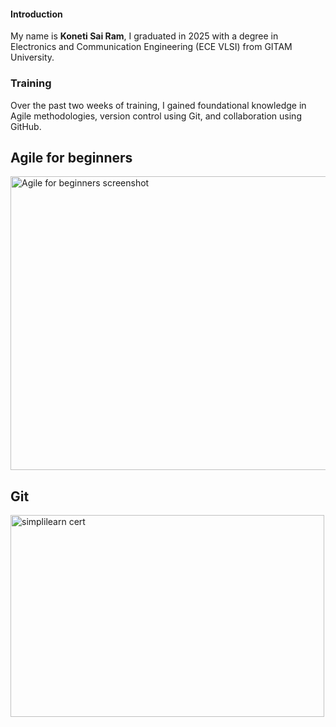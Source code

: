 #### Introduction
My name is **Koneti Sai Ram**, I graduated in 2025 with a degree in Electronics and Communication Engineering (ECE VLSI) from GITAM University.

### Training
Over the past two weeks of training, I gained foundational knowledge in Agile methodologies, version control using Git, and collaboration using GitHub.

## Agile for beginners
<img width="956" height="470" alt="Agile for beginners screenshot" src="https://github.com/user-attachments/assets/51da7fa5-fb0f-46da-a264-475c57e1927f" />

## Git 
<img width="502" height="323" alt="simplilearn cert" src="https://github.com/user-attachments/assets/bc32ce11-e5d4-44aa-91f9-b751ef82e27a" />
